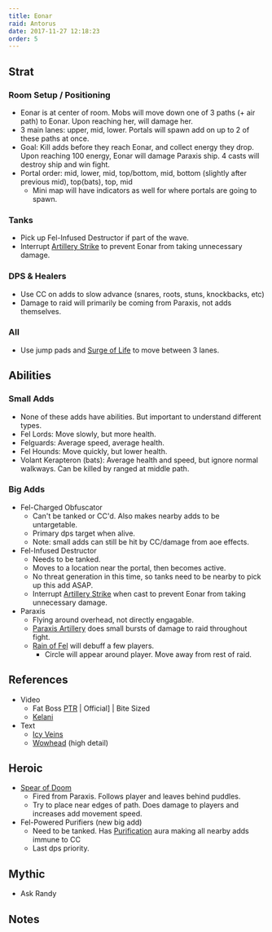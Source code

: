 ```yaml
---
title: Eonar
raid: Antorus
date: 2017-11-27 12:18:23
order: 5
---
```


## Strat
### Room Setup / Positioning
- Eonar is at center of room.  Mobs will move down one of 3 paths (+ air path) to Eonar.  Upon reaching her, will damage her.  
- 3 main lanes: upper, mid, lower.  Portals will spawn add on up to 2 of these paths at once.   
- Goal: Kill adds before they reach Eonar, and collect energy they drop.  Upon reaching 100 energy, Eonar will damage Paraxis ship.  4 casts will destroy ship and win fight.
- Portal order: mid, lower, mid, top/bottom, mid, bottom (slightly after previous mid), top(bats), top, mid
  - Mini map will have indicators as well for where portals are going to spawn.


### Tanks
- Pick up Fel-Infused Destructor if part of the wave.  
- Interrupt [Artillery Strike](http://www.wowhead.com/spell=246305) to prevent Eonar from taking unnecessary damage.  
### DPS & Healers
- Use CC on adds to slow advance (snares, roots, stuns, knockbacks, etc)  
- Damage to raid will primarily be coming from Paraxis, not adds themselves.  
### All
- Use jump pads and [Surge of Life](http://www.wowhead.com/spell=245781) to move between 3 lanes.

## Abilities
### Small Adds  
- None of these adds have abilities.  But important to understand different types.  
- Fel Lords: Move slowly, but more health.  
- Felguards: Average speed, average health.  
- Fel Hounds: Move quickly, but lower health.  
- Volant Kerapteron (bats):  Average health and speed, but ignore normal walkways.  Can be killed by ranged at middle path.  
### Big Adds   
- Fel-Charged Obfuscator
  - Can't be tanked or CC'd.  Also makes nearby adds to be untargetable.  
  - Primary dps target when alive.
  - Note: small adds can still be hit by CC/damage from aoe effects.  
- Fel-Infused Destructor  
  - Needs to be tanked.  
  - Moves to a location near the portal, then becomes active.  
  - No threat generation in this time, so tanks need to be nearby to pick up this add ASAP.  
  - Interrupt [Artillery Strike](http://www.wowhead.com/spell=246305) when cast to prevent Eonar from taking unnecessary damage.  
- Paraxis  
  - Flying around overhead, not directly engagable.  
  - [Paraxis Artillery](http://www.wowhead.com/spell=246313) does small bursts of damage to raid throughout fight.  
  - [Rain of Fel](http://www.wowhead.com/spell=248326) will debuff a few players.  
    - Circle will appear around player.  Move away from rest of raid.  
  
## References

- Video
  - Fat Boss [PTR]() | Official] | Bite Sized
  - [Kelani]()
- Text
  - [Icy Veins]()
  - [Wowhead]() (high detail)

## Heroic
- [Spear of Doom](http://www.wowhead.com/spell=248861)  
  - Fired from Paraxis.  Follows player and leaves behind puddles.  
  - Try to place near edges of path.  Does damage to players and increases add movement speed.
- Fel-Powered Purifiers (new big add)
  - Need to be tanked. Has [Purification](http://www.wowhead.com/spell=250073) aura making all nearby adds immune to CC
  - Last dps priority.

## Mythic
- Ask Randy

## Notes